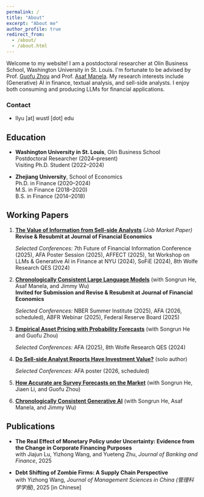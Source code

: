 ```yaml
---
permalink: /
title: "About"
excerpt: "About me"
author_profile: true
redirect_from: 
  - /about/
  - /about.html
---
```


Welcome to my website! I am a postdoctoral researcher at Olin Business School, Washington University in St. Louis. I'm fortunate to be advised by Prof. [Guofu Zhou](https://apps.olin.wustl.edu/faculty/zhou/) and Prof. [Asaf Manela](https://asafmanela.github.io/). My research interests include (Generative) AI in finance, textual analysis, and sell-side analysts. I enjoy both consuming and producing LLMs for financial applications.

### Contact
- llyu [at] wustl [dot] edu

## Education
- **Washington University in St. Louis**, Olin Business School  
  Postdoctoral Researcher (2024–present)  
  Visiting Ph.D. Student (2022–2024)

- **Zhejiang University**, School of Economics  
  Ph.D. in Finance (2020–2024)  
  M.S. in Finance (2018–2020)  
  B.S. in Finance (2014–2018)

## Working Papers
1. [**The Value of Information from Sell-side Analysts**](https://papers.ssrn.com/sol3/papers.cfm?abstract_id=5003916) *(Job Market Paper)*  
   **Revise & Resubmit at Journal of Financial Economics**
   
   *Selected Conferences:* 7th Future of Financial Information Conference (2025), AFA Poster Session (2025), AFFECT (2025), 1st Workshop on LLMs & Generative AI in Finance at NYU (2024), SoFiE (2024), 8th Wolfe Research QES (2024)

2. [**Chronologically Consistent Large Language Models**](https://papers.ssrn.com/sol3/papers.cfm?abstract_id=5159615) (with Songrun He, Asaf Manela, and Jimmy Wu)\
   **Invited for Submission and Revise & Resubmit at Journal of Financial Economics**

   *Selected Conferences:* NBER Summer Institute (2025), AFA (2026, scheduled), ABFR Webinar (2025), Federal Reserve Board (2025)

3. [**Empirical Asset Pricing with Probability Forecasts**](https://papers.ssrn.com/sol3/papers.cfm?abstract_id=4717935) (with Songrun He and Guofu Zhou)  

   *Selected Conferences:* AFA (2025), 8th Wolfe Research QES (2024)

4. [**Do Sell-side Analyst Reports Have Investment Value?**](https://papers.ssrn.com/sol3/papers.cfm?abstract_id=5158214) (solo author)

   *Selected Conferences:* AFA poster (2026, scheduled)
   
5. [**How Accurate are Survey Forecasts on the Market**](https://papers.ssrn.com/sol3/papers.cfm?abstract_id=4390165) (with Songrun He, Jiaen Li, and Guofu Zhou)

6. [**Chronologically Consistent Generative AI**](https://papers.ssrn.com/sol3/papers.cfm?abstract_id=5348747) (with Songrun He, Asaf Manela, and Jimmy Wu)

## Publications
- **The Real Effect of Monetary Policy under Uncertainty: Evidence from the Change in Corporate Financing Purposes**  
  with Jiajun Lu, Yizhong Wang, and Yueteng Zhu, *Journal of Banking and Finance*, 2025

- **Debt Shifting of Zombie Firms: A Supply Chain Perspective**  
  with Yizhong Wang, *Journal of Management Sciences in China (管理科学学报)*, 2025 [in Chinese]
